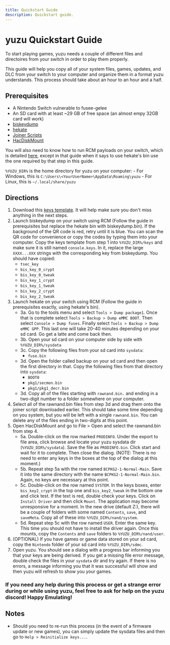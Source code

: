 ```yaml
---
title: Quickstart Guide
description: Quickstart guide.
---
```


# yuzu Quickstart Guide

To start playing games, yuzu needs a couple of different files and directoires from your switch in order to play them properly.

This guide will help you copy all of your system files, games, updates, and DLC from your switch to your computer and organize them in a format yuzu understands. This process should take about an hour to an hour and a half.

## Prerequisites
- A Nintendo Switch vulnerable to fusee-gelee
- An SD card with at least ~29 GB of free space (an almost empy 32GB card will work)
- [biskeydump](https://files.sshnuke.net/biskeydumpv6.zip)
- [hekate](https://github.com/CTCaer/hekate/releases/download/v3.2/hekate_ctcaer_3.2.bin)
- [Joiner Scripts](https://github.com/CTCaer/hekate/releases/download/v3.2/joiner_scripts_for_windows_linux_macos.zip)
- [HacDiskMount](https://files.sshnuke.net/HacDiskMount1055.zip)

You will also need to know how to run RCM payloads on your switch, which is detailed [here](https://gbatemp.net/threads/how-to-boot-hekate-ipl-using-ctcaers-hekate-mod.507619/), except in that guide when it says to use hekate's bin use the one required by that step in this guide.

`%YUZU_DIR%` is the home directory for yuzu on your computer:
    - For Windows, this is `C:\Users\<YourUserName>\AppData\Roaming\yuzu`
    - For Linux, this is `~/.local/share/yuzu`

## Directions
1. Download this [keys template](). It will help make sure you don't miss anything in the next steps.
2. Launch biskeydump on your switch using RCM (Follow the guide in prerequisites but replace the hekate bin with biskeydump.bin). If the background of the QR code is red, retry until it is blue. You can scan the QR code for convenience or copy the codes by typing them into your computer. Copy the keys template from step 1 into `%YUZU_DIR%/keys` and make sure it is still named `console.keys`. In it, replace the large `XXXX...XXX` strings with the corresponding key from biskeydump.
    You should have copied:
    - `tsec_key`
    - `bis_key_0_crypt`
    - `bis_key_0_tweak`
    - `bis_key_1_crypt`
    - `bis_key_1_tweak`
    - `bis_key_2_crypt`
    - `bis_key_2_tweak`
3. Launch hekate on your switch using RCM (Follow the guide in prerequisites exactly, using hekate's bin). 
    - 3a. Go to the tools menu and select `Tools > Dump package1`. Once that is complete select `Tools > Backup > Dump eMMC BOOT`. Then select `Console > Dump fuses`. Finally select `Tools > Backup > Dump eMMC GPP`. This last one will take 20-40 minutes depending on your sd card. Go get a latte and come back then.
    - 3b. Open your sd card on your computer side by side with `%YUZU_DIR%/sysdata`
    - 3c. Copy the following files from your sd card into `sysdata`:
        - `fuse.bin`
    - 3d. Open the folder called backup on your sd card and then open the first directory in that. Copy the following files from that directory into `sysdata`:
         - `BOOT0`
         - `pkg1/secmon.bin`
         - `pkg1/pkg1_decr.bin`
    - 3d. Copy all of the files starting with `rawnand.bin.` and ending in a two-digit number to a folder somewhere on your computer.
4. Select all of the rawnand.bin files from step 3d and drag them onto the joiner script downloaded earlier. This should take some time depending on you system, but you will be left with a single `rawnand.bin`. You can delete any of the files ending in two-digits at this point.
5. Open HacDiskMount and go to File > Open and select the rawnand.bin from step 4.
    - 5a. Double-click on the row marked `PRODINFO`. Under the export to file area, click browse and locate your yuzu sysdata dir (`%YUZU_DIR%/sysdata`). Save the file as `PRODINFO.bin`. Click start and wait for it to complete. Then close the dialog. (NOTE: There is no need to enter any keys in the boxes at the top of the dialog at this moment.)
    - 5b. Repeat step 5a with the row named `BCPKG2-1-Normal-Main`. Save it into the same directory with the name `BCPKG2-1-Normal-Main.bin`. Again, no keys are necessary at this point.
    - 5c. Double-click on the row named `SYSTEM`. In the keys boxes, enter `bis_key2_crypt` in the top one and `bis_key2_tweak` in the bottom one and click test. If the text is red, double check your keys. Click on `Install Driver` and then click `Mount`. The application may become unresponsive for a moment. In the new drive (default Z:), there will be a couple of folders with some named `Contents`, `save`, and `saveMeta`. Copy all of these into `%YUZU_DIR%/nand/system`.
    - 5d. Repeat step 5c with the row named `USER`. Enter the same key. This time you should not have to install the driver again. Once this mounts, copy the `Contents` and `save` folders to `%YUZU_DIR%/nand/user`.
6. (OPTIONAL) If you have games or game data stored on your sd card, copy the `Nintendo` folder of your sd card into `%YUZU_DIR%/sdmc`.
7. Open yuzu. You should see a dialog with a progress bar informing you that your keys are being derived. If you get a missing file error message, double check the files in your `sysdata` dir and try again. If there is no errors, a message informing you that it was successful will show and then yuzu will refresh to show you your games. 

### If you need any help during this process or get a strange error during or while using yuzu, feel free to ask for help on the yuzu discord! Happy Emulating!

## Notes
- Should you need to re-run this process (in the event of a firmware update or new games), you can simply update the sysdata files and then go to `Help > Reinitialize keys...`. 

